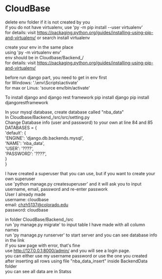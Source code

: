 # CloudBase

delete env folder if it is not created by you\
if you do not have virtualenv, use 'py -m pip install --user virtualenv'\
for details: visit https://packaging.python.org/guides/installing-using-pip-and-virtualenv/ or search install virtualenv

create your env in the same place\
using 'py -m virtualenv env'\
env should be in Cloudbase/Backend_/ \
for details: visit https://packaging.python.org/guides/installing-using-pip-and-virtualenv/ 

before run django part, you need to get in env first\
for Windows: '.\env\Scripts\activate'\
for max or Linus: 'source env/bin/activate'

To install django and django rest framework
pip install django
pip install djangorestframework

In your mysql database, create database called "nba_data"\
In Cloudbase/Backend_/src/src/setting.py \
Change Database info (user and password) to your own at line 84 and 85\
DATABASES = {\
    'default': {\
        'ENGINE': 'django.db.backends.mysql',\
        'NAME': 'nba_data',\
		    'USER': '????',\
		    'PASSWORD': '????',\
    }\
}

I have created a superuser that you can use, but if you want to create your own superuser\
use 'python manage.py createsuperuser' and it will ask you to input username, email, password and re-enter passwork \
User I already made\
username: cloudbase\
email: chzh5137@colorado.edu\
password: cloudbase

in folder CloudBase/Backend_/src\
run 'py manage.py migrate' to input table I have made with all column names\
run 'py manage.py runserver' to start server and you can see database info in the link\
if you saw page with error, that's fine\
use http://127.0.0.1:8000/admin/ and you will see a login page.\
you can either use my username password or use the one you created\
after inserting all rows using file "nba_data_insert" inside BackendData folder\
you can see all data are in Statss
